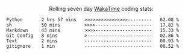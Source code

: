 <!--<p align="center">
  <img width="auto" src ="https://github-readme-stats.vercel.app/api/top-langs/?username=syrkis&layout=compact&hide_border=true&theme=darcula&bg_color=00000000&langs_count=6&hide=jupyter%20notebook,JavaScript,HTML" width = 400>
      <img src ="https://github-readme-streak-stats.herokuapp.com?user=syrkis&theme=darcula&hide_border=true&background=FFFFFF00" width = 400>

</p>-->
<p align="center">Rolling seven day <a href='https://wakatime.com/'> WakaTime</a> coding stats:</p>
<!--START_SECTION:waka-->

```text
Python       2 hrs 57 mins   >>>>>>>>>>>>>>>>---------   62.08 %
sh           50 mins         >>>>---------------------   17.82 %
Markdown     43 mins         >>>>---------------------   15.33 %
Git Config   8 mins          >------------------------   02.86 %
Text         2 mins          -------------------------   00.93 %
gitignore    1 min           -------------------------   00.52 %
```

<!--END_SECTION:waka-->
